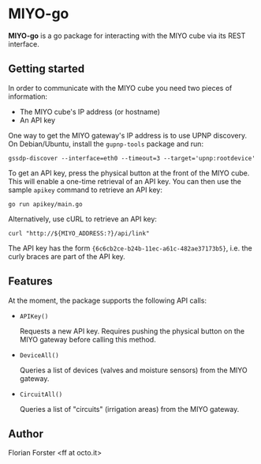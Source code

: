 # MIYO-go

**MIYO-go** is a go package for interacting with the MIYO cube via its REST interface.

## Getting started

In order to communicate with the MIYO cube you need two pieces of information:

*   The MIYO cube's IP address (or hostname)
*   An API key

One way to get the MIYO gateway's IP address is to use UPNP discovery.
On Debian/Ubuntu, install the `gupnp-tools` package and run:

```
gssdp-discover --interface=eth0 --timeout=3 --target='upnp:rootdevice'
```

To get an API key, press the physical button at the front of the MIYO cube.
This will enable a one-time retrieval of an API key.
You can then use the sample `apikey` command to retrieve an API key:

```
go run apikey/main.go
```

Alternatively, use cURL to retrieve an API key:

```
curl "http://${MIYO_ADDRESS:?}/api/link"
```

The API key has the form `{6c6cb2ce-b24b-11ec-a61c-482ae37173b5}`,
i.e. the curly braces are part of the API key.

## Features

At the moment, the package supports the following API calls:

*   `APIKey()`

    Requests a new API key. Requires pushing the physical button on the MIYO gateway before calling this method.

*   `DeviceAll()`

    Queries a list of devices (valves and moisture sensors) from the MIYO gateway.

*   `CircuitAll()`

    Queries a list of "circuits" (irrigation areas) from the MIYO gateway.

## Author

Florian Forster &lt;ff at octo.it&gt;